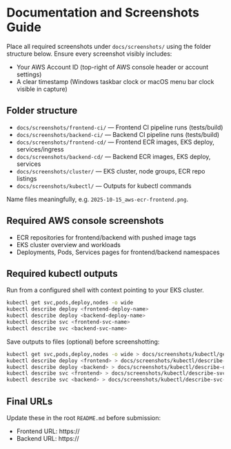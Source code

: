 # Documentation and Screenshots Guide

Place all required screenshots under `docs/screenshots/` using the folder structure below. Ensure every screenshot visibly includes:

- Your AWS Account ID (top-right of AWS console header or account settings)
- A clear timestamp (Windows taskbar clock or macOS menu bar clock visible in capture)

## Folder structure

- `docs/screenshots/frontend-ci/` — Frontend CI pipeline runs (tests/build)
- `docs/screenshots/backend-ci/` — Backend CI pipeline runs (tests/build)
- `docs/screenshots/frontend-cd/` — Frontend ECR images, EKS deploy, services/ingress
- `docs/screenshots/backend-cd/` — Backend ECR images, EKS deploy, services
- `docs/screenshots/cluster/` — EKS cluster, node groups, ECR repo listings
- `docs/screenshots/kubectl/` — Outputs for kubectl commands

Name files meaningfully, e.g. `2025-10-15_aws-ecr-frontend.png`.

## Required AWS console screenshots

- ECR repositories for frontend/backend with pushed image tags
- EKS cluster overview and workloads
- Deployments, Pods, Services pages for frontend/backend namespaces

## Required kubectl outputs

Run from a configured shell with context pointing to your EKS cluster.

```bash
kubectl get svc,pods,deploy,nodes -o wide
kubectl describe deploy <frontend-deploy-name>
kubectl describe deploy <backend-deploy-name>
kubectl describe svc <frontend-svc-name>
kubectl describe svc <backend-svc-name>
```

Save outputs to files (optional) before screenshotting:

```bash
kubectl get svc,pods,deploy,nodes -o wide > docs/screenshots/kubectl/get-wide.txt
kubectl describe deploy <frontend> > docs/screenshots/kubectl/describe-deploy-frontend.txt
kubectl describe deploy <backend> > docs/screenshots/kubectl/describe-deploy-backend.txt
kubectl describe svc <frontend> > docs/screenshots/kubectl/describe-svc-frontend.txt
kubectl describe svc <backend> > docs/screenshots/kubectl/describe-svc-backend.txt
```

## Final URLs

Update these in the root `README.md` before submission:

- Frontend URL: https://<your-domain-or-elb>
- Backend URL: https://<your-backend-domain-or-elb>


